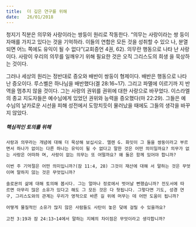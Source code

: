 ```yaml
---
title:  더 깊은 연구를 위해
date:   26/01/2018
---
```


청지기 직분은 의무와 사랑이라는 쌍둥이 원리로 작동한다. “의무는 사랑이라는 쌍 둥이 자매를 가지고 있다는 것을 기억하라. 이들의 연합은 모든 것을 성취할 수 있으 나, 분열되면 어느 쪽에도 유익이 될 수 없다”(교회증언 4권, 62). 의무란 행동으로 나타 난 사랑이다. 사랑이 우리의 의무를 일깨우기 위해 필요한 것은 오직 그리스도의 희생 을 묵상하는 것이다. 

그러나 세상의 원리는 정반대로 증오와 배반이 쌍둥이 형제이다. 배반은 행동으로 나타난 증오이다. 루스벨은 하나님을 배반했다(겔 28:16~17). 그리고 파멸에 이르기까 지 반역을 멈추지 않을 것이다. 그는 사랑의 권위를 권위에 대한 사랑으로 바꾸었다. 이스라엘의 종교 지도자들은 예수님에게 있었던 권위와 능력을 증오했다(마 22:29). 그들은 예수님의 날카로운 시선을 피해 성전에서 도망치듯이 물러났을 때에도 그들의 생각을 바꾸지 않았다. 

##### 핵심적인 토의를 위해

`사랑과 의무라는 개념에 대해 더 묵상해 보십시오. 엘렌 G. 화잇이 그 둘을 쌍둥이라고 부르면서 하나가 없이는 다른 하나는 유익이 될 수 없다고 말한 것은 어떤 의미일까요? 의무가 없는 사랑은 어떠하 며, 사랑이 없는 의무는 또 어떨까요? 왜 둘은 함께 있어야 합니까?`

`이번 주 기억절은 어떤 의미입니까?(잠 11:4, 28) 그것이 재산에 대해 서 말하는 것은 무엇이며 말하지 않는 것은 무엇입니까?`

`솔로몬의 삶에 대해 토의해 봅시다. 그는 얼마나 정로에서 벗어날 뻔했습니까? 전도서에 따 르면 아무리 많은 소유가 있다고 해도 그 모든 것은 다 헛됩니다. 그렇다면 기도, 성경 연구, 그리스도와의 관계는 우리가 영적으로 바른 길 위에 머무는 데 어떤 도움이 됩니까?`

`어떻게 물질적인 소유가 많지 않은 사람들도 사탄이 놓은 덫에 걸릴 수 있을까요?`

`고전 3:19과 잠 24:13~14에서 말하는 지혜의 차이점은 무엇이라고 생각합니까?`
